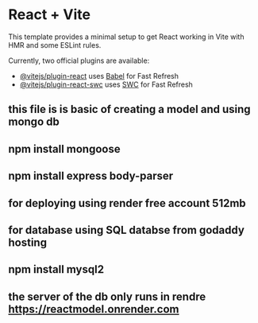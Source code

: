 # React + Vite

This template provides a minimal setup to get React working in Vite with HMR and some ESLint rules.

Currently, two official plugins are available:

- [@vitejs/plugin-react](https://github.com/vitejs/vite-plugin-react/blob/main/packages/plugin-react/README.md) uses [Babel](https://babeljs.io/) for Fast Refresh
- [@vitejs/plugin-react-swc](https://github.com/vitejs/vite-plugin-react-swc) uses [SWC](https://swc.rs/) for Fast Refresh


## this file is is basic of creating a model and using mongo db

## npm install mongoose

## npm install express body-parser

## for deploying using render free account 512mb

## for database using SQL databse from godaddy hosting

## npm install mysql2

## the server of the db only runs in rendre https://reactmodel.onrender.com
